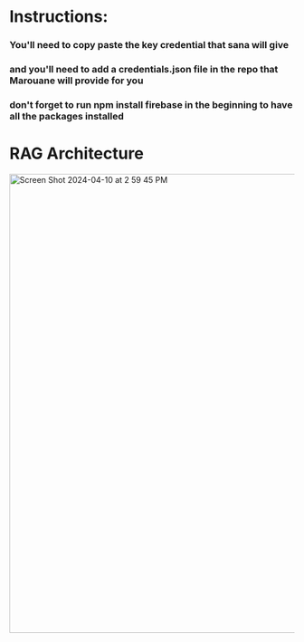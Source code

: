 # Instructions:
### You'll need to copy paste the key credential that sana will give
### and you'll need to add a credentials.json file in the repo that Marouane will provide for you 
### don't forget to run npm install firebase in the beginning to have all the packages installed


# RAG Architecture
<img width="811" alt="Screen Shot 2024-04-10 at 2 59 45 PM" src="https://github.com/marianareyesa/TourTech/assets/126504470/12228a3d-ecd7-40a0-ad0e-c414175a5287">

